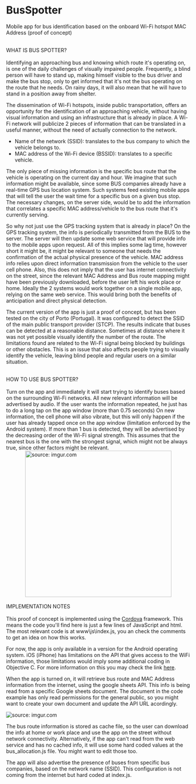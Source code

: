 # BusSpotter
Mobile app for bus identification based on the onboard Wi-Fi hotspot MAC Address (proof of concept) 


<br/>
WHAT IS BUS SPOTTER?
<br/>
<br/>
Identifying an approaching bus and knowing which route it's operating on, is one of the daily challenges of visually impaired people.
Frequently, a blind person will have to stand up, making himself visible to the bus driver and make the bus stop, only to get informed that it's not the bus operating on the route that he needs.
On rainy days, it will also mean that he will have to stand in a position away from shelter.

The dissemination of Wi-Fi hotspots, inside public transportation, offers an opportunity for the identification of an approaching vehicle, without having visual information and using an infrastructure that is already in place.
A Wi-Fi network will publicize 2 pieces of information that can be translated in a useful manner, without the need of actually connection to the network.
- Name of the network (SSID): translates to the bus company to which the vehicle belongs to.
- MAC address of the Wi-Fi device (BSSID): translates to a specific vehicle.

The only piece of missing information is the specific bus route that the vehicle is operating on the current day and hour. We imagine that such information might be available, since some BUS companies already have a real-time GPS bus location system. Such systems feed existing mobile apps that will tell the user the wait time for a specific bus on a given bus stop. The necessary changes, on the server side, would be to add the information that correlates a specific MAC address/vehicle to the bus route that it's currently serving.

So why not just use the GPS tracking system that is already in place?
On the GPS tracking system, the info is periodically transmitted from the BUS to the server. The server will then update some web service that will provide info to the mobile apps upon request. All of this implies some lag time, however short it might be, it might be relevant to someone that needs the confirmation of the actual physical presence of the vehicle.
MAC address info relies upon direct information transmission from the vehicle to the user cell phone. Also, this does not imply that the user has internet connectivity on the street, since the relevant MAC Address and Bus route mapping might have been previously downloaded, before the user left his work place or home.
Ideally the 2 systems would work together on a single mobile app, relying on the same web service. This would bring both the benefits of anticipation and direct physical detection.

The current version of the app is just a proof of concept, but has been tested on the city of Porto (Portugal). It was configured to detect the SSID of the main public transport provider (STCP). 
The results indicate that buses can be detected at a reasonable distance. Sometimes at distance where it was not yet possible visually identify the number of the route. 
The limitations found are related to the Wi-Fi signal being blocked by buildings or other obstacles. This is an issue that also affects people trying to visually identify the vehicle, leaving blind people and regular users on a similar situation.

<br/>
HOW TO USE BUS SPOTTER?
<br/>
<br/>
Turn on the app and immediately it will start trying to identify buses based on the surrounding Wi-Fi networks.
All new relevant information will be advertised by audio.
If the user wants the information repeated, he just has to do a long tap on the app window (more than 0.75 seconds)
On new information, the cell phone will also vibrate, but this will only happen if the user has already tapped once on the app window (limitation enforced by the Android system).
If more than 1 bus is detected, they will be advertised by the decreasing order of the Wi-Fi signal strength. This assumes that the nearest bus is the one with the strongest signal, which might not be always true, since other factors might be relevant.
<br/>
<img src="http://i.imgur.com/HydcqWc.png" title="source: imgur.com" width="400" style="display:block; margin-left: auto; margin-right: auto;"/>

<br/>
IMPLEMENTATION NOTES
<br/>
<br/>
This proof of concept is implemented using the <a href="https://cordova.apache.org/">Cordova</a> framework. This means the code you'll find here is just a few lines of JavaScript and html. The most relevant code is at www\js\index.js, you an check the comments to get an idea on how this works.

For now, the app is only available in a version for the Android operating system. iOS (iPhone) has limitations on the API that gives access to the WiFi information, those limitations would imply some additional coding in Objective C. For more information on this you may check the link <a href="https://developer.apple.com/library/archive/qa/qa1942/_index.html">here</a>.

When the app is turned on, it will retrieve bus route and MAC Address information from the internet, using the google sheets API. This info is being read from a specific Google sheets document. The document in the code example has only read permissions for the general public, so you might want to create your own document and update the API URL acordingly.

<img src="https://i.imgur.com/rJTijJj.png" title="source: imgur.com" />

The bus route information is stored as cache file, so the user can download the info at home or work place and use the app on the street without network connectivity.
Alternatively, if the app can't read from the web service and has no cached info, it will use some hard coded values at the bus_allocation.js file. You might want to edit those too.

The app will also advertise the presence of buses from specific bus companies, based on the network name (SSID). This configuration is not coming from the internet but hard coded at index.js.

